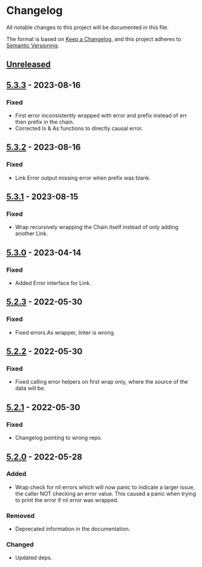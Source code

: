 # Changelog
All notable changes to this project will be documented in this file.

The format is based on [Keep a Changelog](https://keepachangelog.com/en/1.0.0/),
and this project adheres to [Semantic Versioning](https://semver.org/spec/v2.0.0.html).

## [Unreleased]

## [5.3.3] - 2023-08-16
### Fixed
- First error inconsistently wrapped with error and prefix instead of err then prefix in the chain.
- Corrected Is & As functions to directly causal error.

## [5.3.2] - 2023-08-16
### Fixed
- Link Error output missing error when prefix was blank.

## [5.3.1] - 2023-08-15
### Fixed
- Wrap recursively wrapping the Chain itself instead of only adding another Link.

## [5.3.0] - 2023-04-14
### Fixed
- Added Error interface for Link.

## [5.2.3] - 2022-05-30
### Fixed
- Fixed errors.As wrapper, linter is wrong.

## [5.2.2] - 2022-05-30
### Fixed
- Fixed calling error helpers on first wrap only, where the source of the data will be.

## [5.2.1] - 2022-05-30
### Fixed
- Changelog pointing to wrong repo.

## [5.2.0] - 2022-05-28
### Added
- Wrap check for nil errors which will now panic to indicate a larger issue, the caller NOT checking an error value. This caused a panic when trying to print the error if nil error was wrapped.

### Removed
- Deprecated information in the documentation.

### Changed
- Updated deps.


[Unreleased]: https://github.com/go-playground/errors/compare/v5.3.3...HEAD
[5.3.3]: https://github.com/go-playground/errors/compare/v5.3.2...v5.3.3
[5.3.2]: https://github.com/go-playground/errors/compare/v5.3.1...v5.3.2
[5.3.1]: https://github.com/go-playground/errors/compare/v5.3.0...v5.3.1
[5.3.0]: https://github.com/go-playground/errors/compare/v5.2.3...v5.3.0
[5.2.3]: https://github.com/go-playground/errors/compare/v5.2.2...v5.2.3
[5.2.2]: https://github.com/go-playground/errors/compare/v5.2.1...v5.2.2
[5.2.1]: https://github.com/go-playground/errors/compare/v5.2.0...v5.2.1
[5.2.0]: https://github.com/go-playground/errors/compare/v5.1.1...v5.2.0
